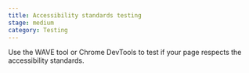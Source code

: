 ```yaml
---
title: Accessibility standards testing
stage: medium
category: Testing
---
```


Use the WAVE tool or Chrome DevTools to test if your page respects the accessibility standards.
